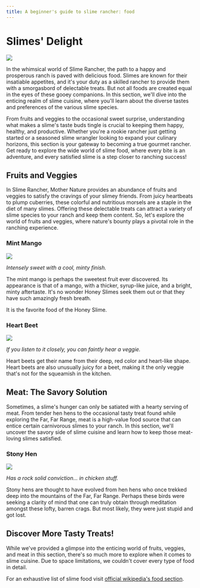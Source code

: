 ```yaml
---
title: A beginner's guide to slime rancher: food
---
```


# Slimes' Delight

![](https://static.wikia.nocookie.net/slimerancher/images/b/b9/HoneyTabbySlimeStarving.png/revision/latest?cb=20180108175655)

In the whimsical world of Slime Rancher, the path to a happy and prosperous ranch is paved with delicious food. Slimes are known for their insatiable appetites, and it's your duty as a skilled rancher to provide them with a smorgasbord of delectable treats. But not all foods are created equal in the eyes of these gooey companions. In this section, we'll dive into the enticing realm of slime cuisine, where you'll learn about the diverse tastes and preferences of the various slime species.

From fruits and veggies to the occasional sweet surprise, understanding what makes a slime's taste buds tingle is crucial to keeping them happy, healthy, and productive. Whether you're a rookie rancher just getting started or a seasoned slime wrangler looking to expand your culinary horizons, this section is your gateway to becoming a true gourmet rancher. Get ready to explore the wide world of slime food, where every bite is an adventure, and every satisfied slime is a step closer to ranching success!

## Fruits and Veggies

In Slime Rancher, Mother Nature provides an abundance of fruits and veggies to satisfy the cravings of your slimey friends. From juicy heartbeats to plump cuberries, these colorful and nutritious morsels are a staple in the diet of many slimes. Offering these delectable treats can attract a variety of slime species to your ranch and keep them content. So, let's explore the world of fruits and veggies, where nature's bounty plays a pivotal role in the ranching experience.

### Mint Mango

![](https://static.wikia.nocookie.net/slimerancher/images/c/c9/Mint_mango.png/revision/latest?cb=20170406164559)

_Intensely sweet with a cool, minty finish._

The mint mango is perhaps the sweetest fruit ever discovered. Its appearance is that of a mango, with a thicker, syrup-like juice, and a bright, minty aftertaste. It's no wonder Honey Slimes seek them out or that they have such amazingly fresh breath.

It is the favorite food of the Honey Slime.

### Heart Beet

![](https://static.wikia.nocookie.net/slimerancher/images/1/15/Heart_Beet.png/revision/latest?cb=20170406165726)

_If you listen to it closely, you can faintly hear a veggie._

Heart beets get their name from their deep, red color and heart-like shape. Heart beets are also unusually juicy for a beet, making it the only veggie that's not for the squeamish in the kitchen.

## Meat: The Savory Solution

Sometimes, a slime's hunger can only be satiated with a hearty serving of meat. From tender hen hens to the occasional tasty treat found while exploring the Far, Far Range, meat is a high-value food source that can entice certain carnivorous slimes to your ranch. In this section, we'll uncover the savory side of slime cuisine and learn how to keep those meat-loving slimes satisfied.

### Stony Hen

![](https://static.wikia.nocookie.net/slimerancher/images/d/d0/Stony_hen.png/revision/latest?cb=20170406170944)

_Has a rock solid conviction... in chicken stuff._

Stony hens are thought to have evolved from hen hens who once trekked deep into the mountains of the Far, Far Range. Perhaps these birds were seeking a clarity of mind that one can truly obtain through meditation amongst these lofty, barren crags. But most likely, they were just stupid and got lost.

## Discover More Tasty Treats!

While we've provided a glimpse into the enticing world of fruits, veggies, and meat in this section, there's so much more to explore when it comes to slime cuisine. Due to space limitations, we couldn't cover every type of food in detail.

For an exhaustive list of slime food visit [official wikipedia's food section](https://slimerancher.fandom.com/wiki/Food).
